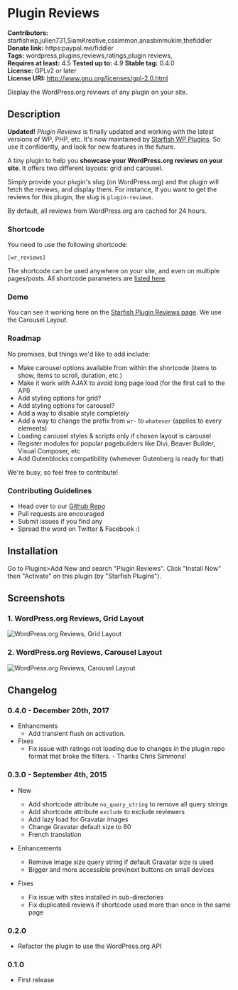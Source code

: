 # Plugin Reviews #
**Contributors:** starfishwp,julien731,SiamKreative,cssimmon,anasbinmukim,thefiddler  
**Donate link:** https:paypal.me/fiddler  
**Tags:** wordpress,plugins,reviews,ratings,plugin reviews,  
**Requires at least:** 4.5
**Tested up to:** 4.9
**Stable tag:** 0.4.0  
**License:** GPLv2 or later  
**License URI:** http://www.gnu.org/licenses/gpl-2.0.html  

Display the WordPress.org reviews of any plugin on your site.

## Description ##

**Updated!** _Plugin Reviews_ is finally updated and working with the latest versions of WP, PHP, etc. It's now maintained by [Starfish WP Plugins](https://starfishwp.com). So use it confidently, and look for new features in the future.

A tiny plugin to help you **showcase your WordPress.org reviews on your site**. It offers two different layouts: grid and carousel.

Simply provide your plugin's slug (on WordPress.org) and the plugin will fetch the reviews, and display them. For instance, if you want to get the reviews for this plugin, the slug is `plugin-reviews`.

By default, all reviews from WordPress.org are cached for 24 hours.

### Shortcode ###

You need to use the following shortcode:


	[wr_reviews]


The shortcode can be used anywhere on your site, and even on multiple pages/posts. All shortcode parameters are [listed here](https://github.com/StarfishWP/Plugin-Reviews/wiki/Shortcode-Attributes).

### Demo ###

You can see it working here on the [Starfish Plugin Reviews page](https://starfishwp.com/plugin-reviews/). We use the Carousel Layout.

### Roadmap ###

No promises, but things we'd like to add include:

* Make carousel options available from within the shortcode (items to show, items to scroll, duration, etc.)
* Make it work with AJAX to avoid long page load (for the first call to the API)
* Add styling options for grid?
* Add styling options for carousel?
* Add a way to disable style completely
* Add a way to change the prefix from `wr-` to `whatever` (applies to every elements)
* Loading carousel styles & scripts only if chosen layout is carousel
* Register modules for popular pagebuilders like Divi, Beaver Builder, Visual Composer, etc
* Add Gutenblocks compatibility (whenever Gutenberg is ready for that)

We're busy, so feel free to contribute!

### Contributing Guidelines ###

* Head over to our [Github Repo](https://github.com/StarfishWP/Plugin-Reviews/)
* Pull requests are encouraged
* Submit issues if you find any
* Spread the word on Twitter & Facebook :)

## Installation ##

Go to Plugins>Add New and search "Plugin Reviews". Click "Install Now" then "Activate" on this plugin (by "Starfish Plugins").

## Screenshots ##

### 1. WordPress.org Reviews, Grid Layout ###
![WordPress.org Reviews, Grid Layout](http://ps.w.org/plugin-reviews/assets/screenshot-1.png)

### 2. WordPress.org Reviews, Carousel Layout ###
![WordPress.org Reviews, Carousel Layout](http://ps.w.org/plugin-reviews/assets/screenshot-2.png)


## Changelog ##

### 0.4.0 - December 20th, 2017 ###
* Enhancments
    * Add transient flush on activation.
* Fixes
    * Fix issue with ratings not loading due to changes in the plugin repo format that broke the filters. - Thanks Chris Simmons!

### 0.3.0 - September 4th, 2015 ###
* New
    * Add shortcode attribute `no_query_string` to remove all query strings
    * Add shortcode attribute `exclude` to exclude reviewers
    * Add lazy load for Gravatar images
    * Change Gravatar default size to 80
    * French translation

* Enhancements
    * Remove image size query string if default Gravatar size is used
    * Bigger and more accessible prev/next buttons on small devices

* Fixes
    * Fix issue with sites installed in sub-directories
    * Fix duplicated reviews if shortcode used more than once in the same page

### 0.2.0 ###
* Refactor the plugin to use the WordPress.org API

### 0.1.0 ###
* First release

